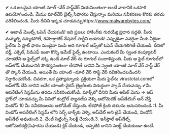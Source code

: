 


✔ ఒక బలమైన యాంటి మాల్ -వేర్  సాఫ్ట్‌వేర్ నియమింతంగా  అంటే వారానికి ఒకసారి ఉపయోగించండి. మేము మాల్‌వేర్ బైట్స్ సిఫారసు చేస్తున్నాం మరియు నవీకరణల కొరకు తరచు పరిశీలించండి. మీరు దీనిని ఇక్కడ చూడవచ్చుhttps://www.malwarebytes.com/

✔ అటాచ్ మెంట్స్ ఓపెన్ చేయకండి! ఇది ప్రజలు హాకింగ్‌కు గురయ్యే ప్రధాన పద్ధతి. మీరు మమ్మల్ని నమ్మకపోతే, డెమోక్రాటిక్ నేషనల్ పార్టీని అడగండి! ఎప్పుడైనా ఎవరైనా మీకు ఏదైనా ఫైల్‌ను ఏ ప్లాట్ ఫారం నుండైనా పంపి అది గూగుల్ ఆప్స్‌తో ఓపెన్ చేయగలిగితే చేయండి. దీనిలో వర్డ్, ఎక్సెల్, పిడిఎఫ్ ఇంకా కొన్ని ఇమేజ్ ఫైల్స్ ఉంటాయి.  ఎందుకంటే మీ స్వంత కంప్యూటర్ చూడలేని ఆ ఫైల్స్‌లో నక్కి ఉండే మాల్ వేర్ ను గూగుల్ సంబాళిస్తుంది. మీకు ఆ ఫైల్ గూగుల్‌లో అప్‌లోడ్ చేయడానికి సౌకర్యవంతంగా లేకపోతే దానిని మీ స్వంత యాంటి మాల్ వేర్ సాఫ్ట్ వేర్ తో స్కాన్ చేయండి. అయితే మీ యాంటి –మాల్ వేర్ సాఫ్ట్ వేర్ నవీకరించబడిందని నిర్ధారించుకోండి. చివరగా, ఒక ప్రత్యామ్నాయ ప్రక్రియగా మీరు ఫైల్‌ను virustotal.comలో అప్‌లోడ్ చేసి దానిని అనేక యాంటి-వైరస్ లైబ్రరీలకు విరుద్ధంగా స్కాన్ చేయవచ్చు.✔మీ ఆపరేటింగ్ సిస్టమ్‌ను తరచు నవీకరించుకోండి. మాక్స్‌లో దీనిని  మీరు  ఆపిల్ మెను → ఆప్ స్టోర్‌లో చూడవచ్చు.మీ పిసిలో కంట్రోల్  ప్యానల్‌కు వెళ్ళి ఆటోమెటిక్ అప్‌డేటింగ్ ఆన్ చేస్తే  విండోస్ 10 మీ నవీకరణలను ఆటోమేట్ చేస్తుంది. లేకపోతే క్రింది దశలను అనుసరించండి :1. మీ విండోస్ ఆపరేటింగ్ సిస్టమ్‌ లోని సెర్చ్ బాక్స్‌కు  వెళ్ళి, అప్‌డేట్ అని టైప్ చేయండి, విండోస్ అప్‌డేట్ అవుతుంది.2. ఛేంజ్ సెట్టింగ్స్ సెలక్ట్ చేయండి.3. ఇన్‌స్టాల్  అప్‌డేట్స్ ఆటోమెటికల్లీ(సిఫారసు చేయండి) క్లిక్ చేయండి, అప్పటికి దానిని సెలక్ట్ చేయకుండా ఉంటే.